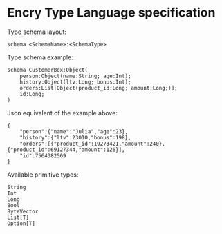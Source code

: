 # Encry Type Language specification

Type schema layout:

    schema <SchemaName>:<SchemaType>

Type schema example:

    schema CustomerBox:Object(
        person:Object(name:String; age:Int);
        history:Object(ltv:Long; bonus:Int);
        orders:List[Object(product_id:Long; amount:Long;)];
        id:Long;
    )
    
Json equivalent of the example above:
    
    {
        "person":{"name":"Julia","age":23},
        "history":{"ltv":23010,"bonus":198},
        "orders":[{"product_id":19273421,"amount":240},{"product_id":69127344,"amount":126}],
        "id":7564382569
    }

Available primitive types:

    String
    Int
    Long
    Bool
    ByteVector
    List[T]
    Option[T]
